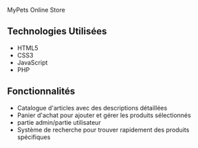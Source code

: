 MyPets Online Store 

## Technologies Utilisées

- HTML5
- CSS3
- JavaScript
- PHP

## Fonctionnalités

- Catalogue d'articles avec des descriptions détaillées
- Panier d'achat pour ajouter et gérer les produits sélectionnés
- partie admin/partie utilisateur
- Système de recherche pour trouver rapidement des produits spécifiques

